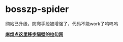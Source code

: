 # bosszp-spider
网站已升级，防爬手段被增强了，代码不能work了呜呜呜  


[__麻烦点这里移步隔壁的拉勾网__](https://github.com/yujiecong/lagou-spider)
